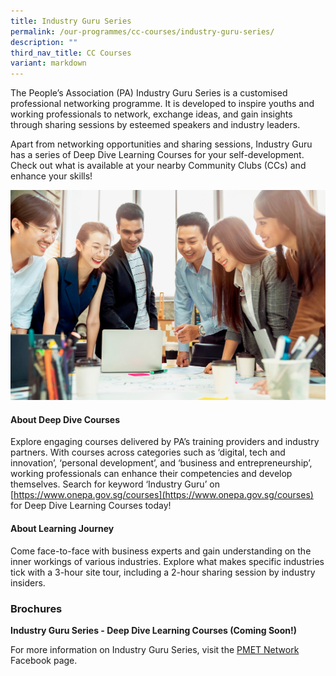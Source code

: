 ```yaml
---
title: Industry Guru Series
permalink: /our-programmes/cc-courses/industry-guru-series/
description: ""
third_nav_title: CC Courses
variant: markdown
---
```

The People’s Association (PA) Industry Guru Series is a customised professional networking programme. It is developed to inspire youths and working professionals to network, exchange ideas, and gain insights through sharing sessions by esteemed speakers and industry leaders.
     
Apart from networking opportunities and sharing sessions, Industry Guru has a series of Deep Dive Learning Courses for your self-development. Check out what is available at your nearby Community Clubs (CCs) and enhance your skills!

![](/images/IGuru_Website_Image.jpg)


#### About Deep Dive Courses

Explore engaging courses delivered by PA’s training providers and industry partners. With courses across categories such as ‘digital, tech and innovation’, ‘personal development’, and ‘business and entrepreneurship’, working professionals can enhance their competencies and develop themselves. Search for keyword ‘Industry Guru’ on [https://www.onepa.gov.sg/courses](https://www.onepa.gov.sg/courses) for Deep Dive Learning Courses today!


#### About Learning Journey 

Come face-to-face with business experts and gain understanding on the inner workings of various industries. Explore what makes specific industries tick with a 3-hour site tour, including a 2-hour sharing session by industry insiders.

### Brochures
**Industry Guru Series - Deep Dive Learning Courses (Coming Soon!)**

For more information on Industry Guru Series, visit the [PMET Network](https://www.facebook.com/pmetnetwork) Facebook page.